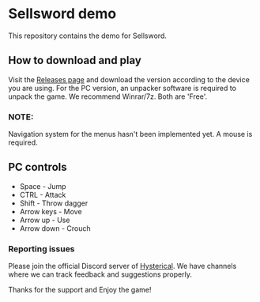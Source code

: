# Sellsword demo

This repository contains the demo for Sellsword.

## How to download and play

Visit the <a href="https://github.com/K11MCH1/SellswordDemo/releases">Releases page</a> and download the version according to the device you are using.
For the PC version, an unpacker software is required to unpack the game. We recommend Winrar/7z. Both are 'Free'.

### NOTE:
Navigation system for the menus hasn't been implemented yet. A mouse is required.

## PC controls

- Space -        Jump
- CTRL  -        Attack
- Shift -        Throw dagger
- Arrow keys -   Move
- Arrow up   -   Use
- Arrow down -   Crouch

### Reporting issues

Please join the official Discord server of <a href="https://discord.gg/eTKgNTCAgT">Hysterical</a>.
We have channels where we can track feedback and suggestions properly.

Thanks for the support and
Enjoy the game!
